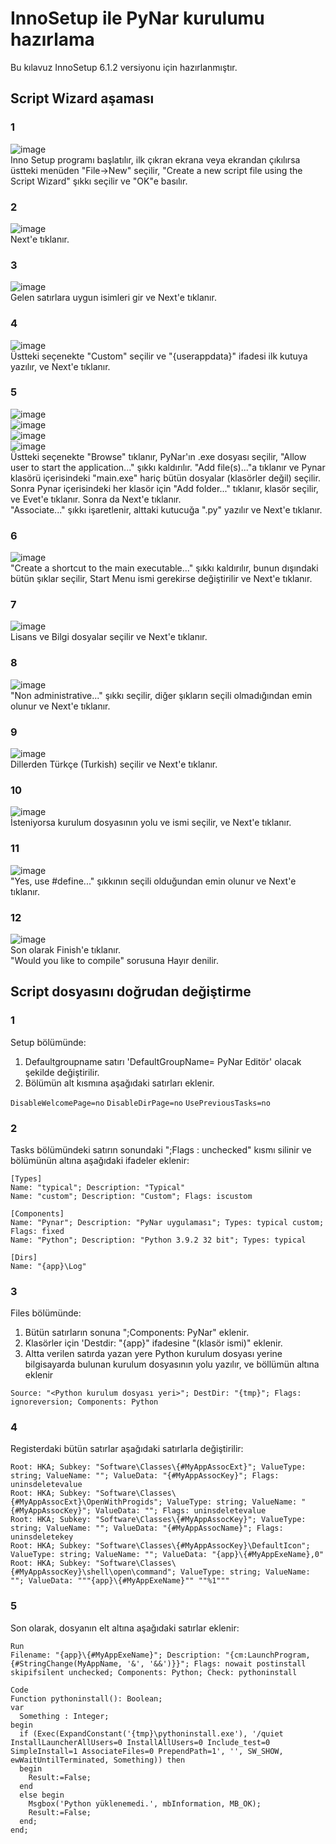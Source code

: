 # InnoSetup ile PyNar kurulumu hazırlama
Bu kılavuz InnoSetup 6.1.2 versiyonu için hazırlanmıştır.
## Script Wizard aşaması
### 1
![image](https://user-images.githubusercontent.com/43936380/111608321-20f5aa80-87ea-11eb-814a-4d57ee354c91.png)<br>
Inno Setup programı başlatılır, ilk çıkran ekrana veya ekrandan çıkılırsa üstteki menüden "File->New" seçilir, "Create a new script file using the Script Wizard" şıkkı seçilir ve "OK"e basılır.<br>
### 2
![image](https://user-images.githubusercontent.com/43936380/111608551-65814600-87ea-11eb-9c43-e4b40335e89a.png)<br>
Next'e tıklanır.<br>
### 3
![image](https://user-images.githubusercontent.com/43936380/132123789-5bf296c8-f0b7-4e39-bf77-461475598443.png)<br>
Gelen satırlara uygun isimleri gir ve Next'e tıklanır.<br>
### 4
![image](https://user-images.githubusercontent.com/43936380/111609159-12f45980-87eb-11eb-88f0-f76eb4ef257d.png)<br>
Üstteki seçenekte "Custom" seçilir ve "{userappdata}" ifadesi ilk kutuya yazılır, ve Next'e tıklanır.<br>

### 5
![image](https://user-images.githubusercontent.com/43936380/111611801-e55cdf80-87ed-11eb-9c67-672edc8829f5.png)<br>
![image](https://user-images.githubusercontent.com/43936380/111609470-623a8a00-87eb-11eb-98dc-523c0f46e0c5.png)<br>
![image](https://user-images.githubusercontent.com/43936380/111610786-c6118280-87ec-11eb-880c-1b38c52ef77d.png)<br>
![image](https://user-images.githubusercontent.com/43936380/111612163-44baef80-87ee-11eb-988c-089977da3f16.png)<br>
Üstteki seçenekte "Browse" tıklanır, PyNar'ın .exe dosyası seçilir, "Allow user to start the application..." şıkkı kaldırılır. "Add file(s)..."a tıklanır ve Pynar klasörü içerisindeki "main.exe" hariç bütün dosyalar (klasörler değil) seçilir. Sonra Pynar içerisindeki her klasör için "Add folder..." tıklanır, klasör seçilir, ve Evet'e tıklanır. Sonra da Next'e tıklanır.<br>
"Associate..." şıkkı işaretlenir, alttaki kutucuğa ".py" yazılır ve Next'e tıklanır.

### 6
![image](https://user-images.githubusercontent.com/43936380/111612372-7469f780-87ee-11eb-85bf-dcd234e328f7.png)<br>
"Create a shortcut to the main executable..." şıkkı kaldırılır, bunun dışındaki bütün şıklar seçilir, Start Menu ismi gerekirse değiştirilir ve Next'e tıklanır.<br>
### 7
![image](https://user-images.githubusercontent.com/43936380/111612591-ab400d80-87ee-11eb-8fde-2aeb887266d5.png)<br>
Lisans ve Bilgi dosyalar seçilir ve Next'e tıklanır.<br>
### 8
![image](https://user-images.githubusercontent.com/43936380/111612775-df1b3300-87ee-11eb-9691-74c108380d34.png)<br>
"Non administrative..." şıkkı seçilir, diğer şıkların seçili olmadığından emin olunur ve Next'e tıklanır.<br>
### 9
![image](https://user-images.githubusercontent.com/43936380/111612951-0eca3b00-87ef-11eb-8730-58469e3bad44.png)<br>
Dillerden Türkçe (Turkish) seçilir ve Next'e tıklanır.<br>
### 10
![image](https://user-images.githubusercontent.com/43936380/111613036-273a5580-87ef-11eb-9d99-f2c10255caeb.png)<br>
İsteniyorsa kurulum dosyasının yolu ve ismi seçilir, ve Next'e tıklanır.<br>
### 11
![image](https://user-images.githubusercontent.com/43936380/111613164-476a1480-87ef-11eb-8bd7-776d1dcb5c32.png)<br>
"Yes, use #define..." şıkkının seçili olduğundan emin olunur ve Next'e tıklanır.<br>
### 12
![image](https://user-images.githubusercontent.com/43936380/111613243-5c46a800-87ef-11eb-9f43-00344661d7c2.png)<br>
Son olarak Finish'e tıklanır.<br>
"Would you like to compile" sorusuna Hayır denilir.<br>

## Script dosyasını doğrudan değiştirme
### 1
Setup bölümünde:<br> 
	<ol>
	<li>Defaultgroupname satırı 'DefaultGroupName= PyNar Editör' olacak şekilde değiştirilir.</li>
	<li>Bölümün alt kısmına aşağıdaki satırları eklenir.</li>
	</ol>
	```
	DisableWelcomePage=no
	```
	```
	DisableDirPage=no
	```
	```
	UsePreviousTasks=no
	```
### 2
Tasks bölümündeki satırın sonundaki ";Flags : unchecked" kısmı silinir ve bölümünün altına aşağıdaki ifadeler eklenir:<br>

```
[Types]
Name: "typical"; Description: "Typical"
Name: "custom"; Description: "Custom"; Flags: iscustom

[Components]
Name: "Pynar"; Description: "PyNar uygulaması"; Types: typical custom; Flags: fixed
Name: "Python"; Description: "Python 3.9.2 32 bit"; Types: typical

[Dirs]
Name: "{app}\Log"

```
### 3
Files bölümünde:
	<ol>
	<li>Bütün satırların sonuna ";Components: PyNar" eklenir.</li>
	<li>Klasörler için 'Destdir: "{app}" ifadesine "\(klasör ismi)" eklenir.</li>
	<li>Altta verilen satırda <Python kurulum yeri> yazan yere Python kurulum dosyası yerine bilgisayarda bulunan kurulum dosyasının yolu yazılır, ve böllümün altına eklenir</li>
	</ol>
	```Source: "<Python kurulum dosyası yeri>"; DestDir: "{tmp}"; Flags: ignoreversion; Components: Python```

### 4
Registerdaki bütün satırlar aşağıdaki satırlarla değiştirilir:
```
Root: HKA; Subkey: "Software\Classes\{#MyAppAssocExt}"; ValueType: string; ValueName: ""; ValueData: "{#MyAppAssocKey}"; Flags: uninsdeletevalue
Root: HKA; Subkey: "Software\Classes\{#MyAppAssocExt}\OpenWithProgids"; ValueType: string; ValueName: "{#MyAppAssocKey}"; ValueData: ""; Flags: uninsdeletevalue
Root: HKA; Subkey: "Software\Classes\{#MyAppAssocKey}"; ValueType: string; ValueName: ""; ValueData: "{#MyAppAssocName}"; Flags: uninsdeletekey
Root: HKA; Subkey: "Software\Classes\{#MyAppAssocKey}\DefaultIcon"; ValueType: string; ValueName: ""; ValueData: "{app}\{#MyAppExeName},0"
Root: HKA; Subkey: "Software\Classes\{#MyAppAssocKey}\shell\open\command"; ValueType: string; ValueName: ""; ValueData: """{app}\{#MyAppExeName}"" ""%1"""
```
### 5
Son olarak, dosyanın elt altına aşağıdaki satırlar eklenir:

```
Run
Filename: "{app}\{#MyAppExeName}"; Description: "{cm:LaunchProgram,{#StringChange(MyAppName, '&', '&&')}}"; Flags: nowait postinstall skipifsilent unchecked; Components: Python; Check: pythoninstall 

Code
Function pythoninstall(): Boolean;
var
  Something : Integer;
begin
  if (Exec(ExpandConstant('{tmp}\pythoninstall.exe'), '/quiet InstallLauncherAllUsers=0 InstallAllUsers=0 Include_test=0 SimpleInstall=1 AssociateFiles=0 PrependPath=1', '', SW_SHOW, ewWaitUntilTerminated, Something)) then
  begin  
    Result:=False;
  end
  else begin
    Msgbox('Python yüklenemedi.', mbInformation, MB_OK);
    Result:=False;
  end;
end;
```

